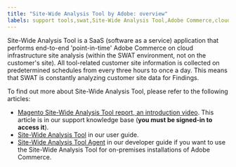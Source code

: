 ```yaml
---
title: "Site-Wide Analysis Tool by Adobe: overview"
labels: support tools,swat,Site-Wide Analysis Tool,Adobe Commerce,cloud infrastructure,Magento
---
```


Site-Wide Analysis Tool is a SaaS (software as a service) application that performs end-to-end 'point-in-time' Adobe Commerce on cloud infrastructure site analysis (within the SWAT environment, not on the customer's site). All tool-related customer site information is collected on predetermined schedules from every three hours to once a day. This means that SWAT is constantly analyzing customer site data for Findings.

To find out more about Site-Wide Analysis Tool, please refer to the following articles:

* [Magento Site-Wide Analysis Tool report, an introduction video](https://support.magento.com/hc/en-us/articles/360048980691-Magento-Site-Wide-Analysis-Tool-report-an-introduction-video). This article is in our support knowledge base (**you must be signed-in to access it**).
* [Site-Wide Analysis Tool](https://docs.magento.com/user-guide/reports/site-wide-analysis-tool.html) in our user guide.
* [Site-Wide Analysis Tool Agent](https://devdocs.magento.com/tools/site-wide-analysis.html#agent) in our developer guide if you want to use the Site-Wide Analysis Tool for on-premises installations of Adobe Commerce.
